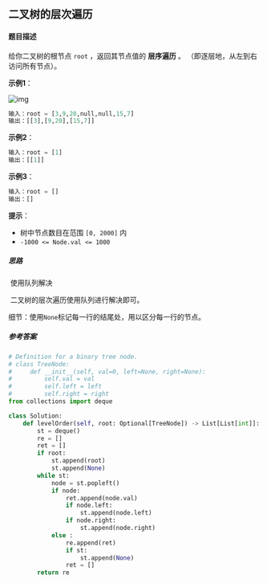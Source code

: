 ## 二叉树的层次遍历

#### 题目描述

给你二叉树的根节点 `root` ，返回其节点值的 **层序遍历** 。 （即逐层地，从左到右访问所有节点）。

 **示例1**：

![img](https://assets.leetcode.com/uploads/2021/02/19/tree1.jpg)

```python
输入：root = [3,9,20,null,null,15,7]
输出：[[3],[9,20],[15,7]]
```

**示例2**：

```python
输入：root = [1]
输出：[[1]]
```

**示例3**：

```python
输入：root = []
输出：[]
```

**提示**：

- 树中节点数目在范围 `[0, 2000]` 内
- `-1000 <= Node.val <= 1000`

##### 思路

​	使用队列解决

​	二叉树的层次遍历使用队列进行解决即可。

​	细节：使用`None`标记每一行的结尾处，用以区分每一行的节点。

##### 参考答案

```python
# Definition for a binary tree node.
# class TreeNode:
#     def __init__(self, val=0, left=None, right=None):
#         self.val = val
#         self.left = left
#         self.right = right
from collections import deque

class Solution:
    def levelOrder(self, root: Optional[TreeNode]) -> List[List[int]]:
        st = deque()
        re = []
        ret = []
        if root:
            st.append(root)
            st.append(None)
        while st:
            node = st.popleft()
            if node:
                ret.append(node.val)
                if node.left:
                    st.append(node.left)
                if node.right:
                    st.append(node.right)
            else :
                re.append(ret)
                if st:
                    st.append(None)
                ret = []
        return re
```

